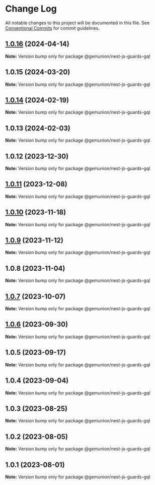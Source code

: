 # Change Log

All notable changes to this project will be documented in this file.
See [Conventional Commits](https://conventionalcommits.org) for commit guidelines.

## [1.0.16](https://github.com/gemunion/nestjs-packages/compare/@gemunion/nest-js-guards-gql@1.0.15...@gemunion/nest-js-guards-gql@1.0.16) (2024-04-14)

**Note:** Version bump only for package @gemunion/nest-js-guards-gql

## 1.0.15 (2024-03-20)

**Note:** Version bump only for package @gemunion/nest-js-guards-gql

## [1.0.14](https://github.com/gemunion/nestjs-packages/compare/@gemunion/nest-js-guards-gql@1.0.13...@gemunion/nest-js-guards-gql@1.0.14) (2024-02-19)

**Note:** Version bump only for package @gemunion/nest-js-guards-gql

## 1.0.13 (2024-02-03)

**Note:** Version bump only for package @gemunion/nest-js-guards-gql

## 1.0.12 (2023-12-30)

**Note:** Version bump only for package @gemunion/nest-js-guards-gql

## [1.0.11](https://github.com/gemunion/nestjs-packages/compare/@gemunion/nest-js-guards-gql@1.0.10...@gemunion/nest-js-guards-gql@1.0.11) (2023-12-08)

**Note:** Version bump only for package @gemunion/nest-js-guards-gql

## [1.0.10](https://github.com/gemunion/nestjs-packages/compare/@gemunion/nest-js-guards-gql@1.0.9...@gemunion/nest-js-guards-gql@1.0.10) (2023-11-18)

**Note:** Version bump only for package @gemunion/nest-js-guards-gql

## [1.0.9](https://github.com/gemunion/nestjs-packages/compare/@gemunion/nest-js-guards-gql@1.0.8...@gemunion/nest-js-guards-gql@1.0.9) (2023-11-12)

**Note:** Version bump only for package @gemunion/nest-js-guards-gql

## 1.0.8 (2023-11-04)

**Note:** Version bump only for package @gemunion/nest-js-guards-gql

## [1.0.7](https://github.com/gemunion/nestjs-packages/compare/@gemunion/nest-js-guards-gql@1.0.6...@gemunion/nest-js-guards-gql@1.0.7) (2023-10-07)

**Note:** Version bump only for package @gemunion/nest-js-guards-gql

## [1.0.6](https://github.com/gemunion/nestjs-packages/compare/@gemunion/nest-js-guards-gql@1.0.5...@gemunion/nest-js-guards-gql@1.0.6) (2023-09-30)

**Note:** Version bump only for package @gemunion/nest-js-guards-gql

## 1.0.5 (2023-09-17)

**Note:** Version bump only for package @gemunion/nest-js-guards-gql

## 1.0.4 (2023-09-04)

**Note:** Version bump only for package @gemunion/nest-js-guards-gql

## 1.0.3 (2023-08-25)

**Note:** Version bump only for package @gemunion/nest-js-guards-gql

## 1.0.2 (2023-08-05)

**Note:** Version bump only for package @gemunion/nest-js-guards-gql

## 1.0.1 (2023-08-01)

**Note:** Version bump only for package @gemunion/nest-js-guards-gql
